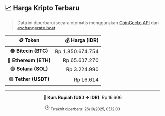 

<!-- HARGA_KRIPTO -->
## 📈 Harga Kripto Terbaru

> Data ini diperbarui secara otomatis menggunakan [CoinGecko API](https://www.coingecko.com/) dan [exchangerate.host](https://exchangerate.host/)

<div align="center">

| 🪙 Token | 💰 Harga (IDR) |
|:------:|---------------:|
| 🟠 **Bitcoin (BTC)**   | Rp 1.850.674.754 |
| 🔵 **Ethereum (ETH)**  | Rp 65.607.270 |
| 🟣 **Solana (SOL)**    | Rp 3.224.990 |
| 🟢 **Tether (USDT)**   | Rp 16.614 |

---

💱 **Kurs Rupiah (USD → IDR)**: Rp 16.606

🕒 <sub>Terakhir diperbarui: 26/10/2025, 05.12.03</sub>

</div>
<!-- /HARGA_KRIPTO -->